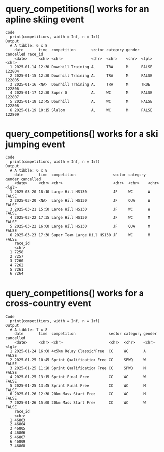 # query_competitions() works for an apline skiing event

    Code
      print(competitions, width = Inf, n = Inf)
    Output
      # A tibble: 6 x 8
        date       time  competition       sector category gender cancelled race_id
        <date>     <chr> <chr>             <chr>  <chr>    <chr>  <lgl>     <chr>  
      1 2025-01-14 12:30 Downhill Training AL     TRA      M      FALSE     122804 
      2 2025-01-15 12:30 Downhill Training AL     TRA      M      FALSE     122805 
      3 2025-01-16 <NA>  Downhill Training AL     TRA      M      TRUE      122806 
      4 2025-01-17 12:30 Super G           AL     WC       M      FALSE     122807 
      5 2025-01-18 12:45 Downhill          AL     WC       M      FALSE     122808 
      6 2025-01-19 10:15 Slalom            AL     WC       M      FALSE     122809 

# query_competitions() works for a ski jumping event

    Code
      print(competitions, width = Inf, n = Inf)
    Output
      # A tibble: 6 x 8
        date       time  competition                 sector category gender cancelled
        <date>     <chr> <chr>                       <chr>  <chr>    <chr>  <lgl>    
      1 2025-03-20 18:10 Large Hill HS130            JP     WC       W      FALSE    
      2 2025-03-20 <NA>  Large Hill HS130            JP     QUA      W      FALSE    
      3 2025-03-21 15:50 Large Hill HS130            JP     WC       W      FALSE    
      4 2025-03-22 17:35 Large Hill HS130            JP     WC       M      FALSE    
      5 2025-03-22 16:00 Large Hill HS130            JP     QUA      M      FALSE    
      6 2025-03-23 17:30 Super Team Large Hill HS130 JP     WC       M      FALSE    
        race_id
        <chr>  
      1 7258   
      2 7257   
      3 7260   
      4 7262   
      5 7261   
      6 7264   

# query_competitions() works for a cross-country event

    Code
      print(competitions, width = Inf, n = Inf)
    Output
      # A tibble: 7 x 8
        date       time  competition               sector category gender cancelled
        <date>     <chr> <chr>                     <chr>  <chr>    <chr>  <lgl>    
      1 2025-01-24 16:00 4x5km Relay Classic/Free  CC     WC       A      FALSE    
      2 2025-01-25 10:45 Sprint Qualification Free CC     SPWQ     W      FALSE    
      3 2025-01-25 11:20 Sprint Qualification Free CC     SPWQ     M      FALSE    
      4 2025-01-25 13:15 Sprint Final Free         CC     WC       W      FALSE    
      5 2025-01-25 13:45 Sprint Final Free         CC     WC       M      FALSE    
      6 2025-01-26 12:30 20km Mass Start Free      CC     WC       M      FALSE    
      7 2025-01-26 15:00 20km Mass Start Free      CC     WC       W      FALSE    
        race_id
        <chr>  
      1 46803  
      2 46804  
      3 46805  
      4 46806  
      5 46807  
      6 46809  
      7 46808  

